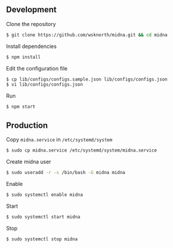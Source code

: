 ## Development

Clone the repository
```bash
$ git clone https://github.com/wsknorth/midna.git && cd midna
```

Install dependencies
```bash
$ npm install
```

Edit the configuration file
```bash
$ cp lib/configs/configs.sample.json lib/configs/configs.json
$ vi lib/configs/configs.json
```

Run
```bash
$ npm start
```

## Production

Copy `midna.service` in `/etc/systemd/system`
```bash
$ sudo cp midna.service /etc/systemd/system/midna.service
```

Create midna user
```bash
$ sudo useradd -r -s /bin/bash -G midna midna
```

Enable
```bash
$ sudo systemctl enable midna
```

Start
```bash
$ sudo systemctl start midna
```

Stop
```bash
$ sudo systemctl stop midna
```
